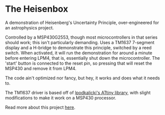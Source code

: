 # The Heisenbox

A demonstration of Heisenberg's Uncertainty Principle, over-engineered for an astrophysics project.

Controlled by a MSP430G2553, though most microcontrollers in that series should work; this isn't particularly demanding. Uses a TM1637 7-segment display and a H-bridge to demonstrate this principle, switched by a reed switch.
When activated, it will run the demonstration for around a minute before entering LPM4, that is, essentially shut down the microcontroller. The 'start' button is connected to the reset pin, so pressing that will reset the MSP430 and remove it from LPM4. 

The code ain't optimized nor fancy, but hey, it works and does what it needs to.

The TM1637 driver is based off of [lpodkalicki's ATtiny library](https://github.com/lpodkalicki/attiny-tm1637-library), with slight modifications to make it work on a MSP430 processor. 

Read more about this project [here](https://reidsoxharris.me/projects/heisenbox). 
